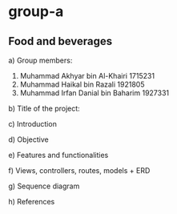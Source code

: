 # group-a
## Food and beverages

a) Group members:
  1. Muhammad Akhyar bin Al-Khairi     1715231
  2. Muhammad Haikal bin Razali        1921805
  3. Muhammad Irfan Danial bin Baharim 1927331

b) Title of the project:

c) Introduction

d) Objective

e) Features and functionalities

f) Views, controllers, routes, models + ERD

g) Sequence diagram

h) References
